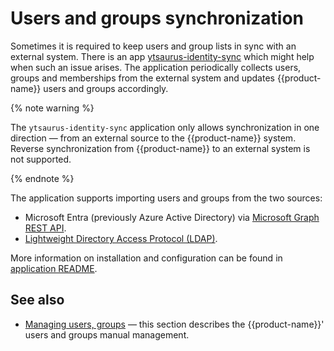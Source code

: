# Users and groups synchronization

Sometimes it is required to keep users and group lists in sync with an external system. There is an app [ytsaurus-identity-sync](https://github.com/ytsaurus/ytsaurus-identity-sync) which might help when such an issue arises. The application periodically collects users, groups and memberships from the external system and updates {{product-name}} users and groups accordingly.

{% note warning %}

The `ytsaurus-identity-sync` application only allows synchronization in one direction — from an external source to the {{product-name}} system. Reverse synchronization from {{product-name}} to an external system is not supported.

{% endnote %}

The application supports importing users and groups from the two sources:
- Microsoft Entra (previously Azure Active Directory) via [Microsoft Graph REST API](https://learn.microsoft.com/en-us/graph/azuread-users-concept-overview).
- [Lightweight Directory Access Protocol (LDAP)](https://en.wikipedia.org/wiki/Lightweight_Directory_Access_Protocol).

More information on installation and configuration can be found in [application README](https://github.com/ytsaurus/ytsaurus-identity-sync?tab=readme-ov-file#installing).

## See also

- [Managing users, groups](../../admin-guide/cluster-operations.md#managing-users,-groups-and-access-controls) — this section describes the {{product-name}}' users and groups manual management.
